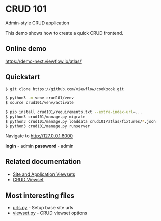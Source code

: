 # CRUD 101

Admin-style CRUD application

This demo shows how to create a quick CRUD frontend.

## Online demo

https://demo-next.viewflow.io/atlas/

## Quickstart

```bash
$ git clone https://github.com/viewflow/cookbook.git

$ python3 -m venv crud101/venv
$ source crud101/venv/activate

$ pip install crud101/requirements.txt --extra-index-url=...
$ python3 crud101/manage.py migrate
$ python3 crud101/manage.py loaddata crud101/atlas/fixtures/*.json
$ python3 crud101/manage.py runserver
```

Navigate to http://127.0.0.1:8000

 **login** - admin
 **password** - admin

## Related documentation

- [Site and Application Viewsets](https://docst.viewflow.io/-frontend/site.html)
- [CRUD Viewset](https://docs.viewflow.io/frontend/crud.html)

## Most interesting files

- [urls.py](./config/urls.py) - Setup base site urls
- [viewset.py](./atlas/viewset.py) - CRUD viewset options
